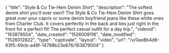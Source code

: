 {
    "title": "Style & Co Tie-Hem Denim Shirt",
    "description": "The softest denim shirt you'll ever own!! The Style & Co Tie-Hem Denim Shirt goes great over your capris or some denim boyfriend jeans like these white ones from Charter Club. It covers perfectly in the back and ties just right in the front for a perfect fit! The perfect casual outfit for a day trip.",
    "videoid": "163879504",
    "date_created": "1526009118",
    "date_modified": "1526012822",
    "type": "captivate",
    "layout": "video",
    "url": "\/v\/0ae8b4d6-63f5-49cb-a48f-14788b23e876\/163879504"
}